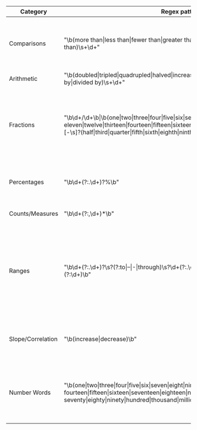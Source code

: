 | Category |  Regex pattern | Example |
| --- | --- | --- |
| Comparisons | "\b(more than\|less than\|fewer than\|greater than\|smaller than\|higher than\|lower than)\s+\d+" | More than 15 percent drop out or finish school without a diploma. |
| Arithmetic | "\b(doubled\|tripled\|quadrupled\|halved\|increased by\|decreased by\|multiplied by\|divided by)\s+\d+" | |
| Fractions | "\b\d+/\d+\b\|\b(one\|two\|three\|four\|five\|six\|seven\|eight\|nine\|ten\|<br>eleven\|twelve\|thirteen\|fourteen\|fifteen\|sixteen\|seventeen\|eighteen\|nineteen\|twenty)[-\s]?(half\|third\|quarter\|fifth\|sixth\|eighth\|ninth\|tenth)s?\b" | Nearly one-third of consumers said they looked online overall for Halloween costumes. |
| Percentages | "\b\d+(?:\.\d+)?%\b" | The incidence, therefore, was 3.6 percent. |
| Counts/Measures | "\b\d+(?:,\d+)*\b" | It was 2 inches too big. |
| Ranges | "\b\d+(?:\.\d+)?\s?(?:to\|–\|-\|through)\s?\d+(?:\.\d+)?\b\|\bbetween\s+(?:\d+)\s+and\s+(?:\d+)\b" | But for children with autism, interest in the eyes waned starting between 2 and 6 months of age. |
| Slope/Correlation | "\b(increase\|decrease)\b" | that could increase to 10 percent or more, Warner predicts. |
| Number Words | "\b(one\|two\|three\|four\|five\|six\|seven\|eight\|nine\|ten\|eleven\|twelve\|thirteen\|<br>fourteen\|fifteen\|sixteen\|seventeen\|eighteen\|nineteen\|twenty\|thirty\|forty\|fifty\|sixty\|<br>seventy\|eighty\|ninety\|hundred\|thousand\|million\|billion)\b" | The university's police received three M-16s, records show. |
